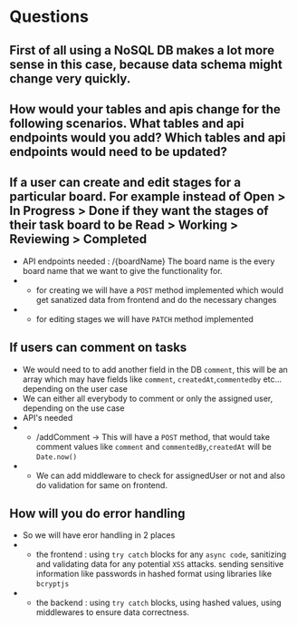 # Questions

## First of all using a NoSQL DB makes a lot more sense in this case, because data schema might change very quickly.

## How would your tables and apis change for the following scenarios. What tables and api endpoints would you add? Which tables and api endpoints would need to be updated?

## If a user can create and edit stages for a particular board. For example instead of Open > In Progress > Done if they want the stages of their task board to be Read > Working > Reviewing > Completed

- API endpoints needed : /{boardName}
The board name is the every board name that we want to give the functionality for.
- - for creating we will have a `POST` method implemented which would get sanatized data from frontend and do the necessary changes
- - for editing stages we will have `PATCH` method implemented

## If users can comment on tasks
- We would need to to add another field in the DB `comment`, this will be an array which may have fields like `comment`, `createdAt`,`commentedby` etc... depending on the user case
- We can either all everybody to comment or only the assigned user, depending on the use case
- API's needed
- - /addComment -> This will have a `POST` method, that would take comment values like `comment` and `commentedBy`,`createdAt` will be `Date.now()`
- - We can add middleware to check for assignedUser or not and also do validation for same on frontend.

## How will you do error handling
- So we will have eror handling in 2 places
- - the frontend : using `try catch` blocks for any `async code`, sanitizing and validating data for any potential `XSS` attacks. sending sensitive information like passwords in hashed format using libraries like `bcryptjs`
- - the backend : using `try catch` blocks, using hashed values, using middlewares to ensure data correctness.
